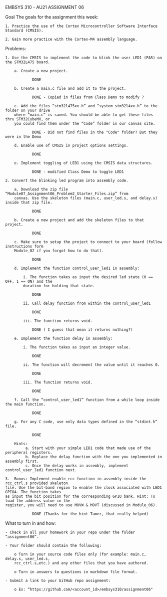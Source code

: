 EMBSYS 310 - AU21
ASSIGNMENT 06

Goal
The goals for the assignment this week:

    1. Practice the use of the Cortex Microcontroller Software Interface Standard (CMSIS).

    2. Gain more practice with the Cortex-M4 assembly language.

Problems:

    1. Use the CMSIS to implement the code to blink the user LED1 (PA5) on the STM32L475 board.

        a. Create a new project.

                DONE

        b. Create a main.c file and add it to the project.

                DONE - Copied in files from Class Demo to modify ?

        c. Add the files “stm32l475xx.h” and “system_stm32l4xx.h” to the folder on your drive 
        where “main.c” is saved. You should be able to get these files thru STM32CubeMX, or 
        you could find them under the “Code” folder in our canvas site.

                DONE - Did not find files in the "Code" folder? But they were in the Demo

        d. Enable use of CMSIS in project options settings.

                DONE 

        e. Implement toggling of LED1 using the CMSIS data structures.

                DONE - modified Class Demo to toggle LED1

    2. Convert the blinking led program into assembly code.

        a. Download the zip file “Module07_Assignment06_Problem2_Starter_Files.zip” from 
        canvas. Use the skeleton files (main.c, user_led.s, and delay.s) inside that zip file.
      
                DONE

        b. Create a new project and add the skeleton files to that project.

                DONE

        c. Make sure to setup the project to connect to your board (follow instructions form 
        Module_02 if you forgot how to do that).

                DONE

        d. Implement the function control_user_led1 in assembly:

            i. The function takes as input the desired led state (0 == OFF, 1 == ON) and the 
            duration for holding that state.

                DONE

            ii. Call delay function from within the control_user_led1

                DONE

            iii. The function returns void.

                DONE ( I guess that mean it returns nothing?)
  
        e. Implement the function delay in assembly:

            i. The function takes as input an integer value.

                DONE

            ii. The function will decrement the value until it reaches 0.

                DONE

            iii. The function returns void.

                DONE

        f. Call the “control_user_led1” function from a while loop inside the main function.

                DONE

        g. For any C code, use only data types defined in the “stdint.h” file.

                DONE

        Hints:
             a. Start with your simple LED1 code that made use of the peripheral registers.
             b. Replace the delay function with the one you implemented in assembly first. 
             c. Once the delay works in assembly, implement control_user_led1 function next.

    3.  Bonus: Implement enable_rcc function in assembly inside the rcc_ctrl.s provided skeleton 
    file. Use the bit-band region to enable the clock associated with LED1 GPIOA. The function takes 
    as input the bit position for the corresponding GPIO bank. Hint: To load the address value in the
    register, you will need to use MOVW & MOVT (discussed in Module_06).

                DONE (Thanks for the hint Tamer, that really helped)

What to turn in and how:

    - Check in all your homework in your repo under the folder “assignment06”.

    - Your folder should contain the following:

        o Turn in your source code files only (for example: main.c, delay.s, user_led.s, 
        rcc_ctrl.s…etc.) and any other files that you have authored.

        o Turn in answers to questions in markdown file format.

    - Submit a link to your GitHub repo assignment:

        o Ex: “https://github.com/<account_id>/embsys310/assignment06"